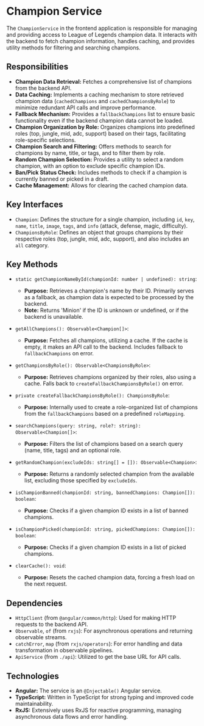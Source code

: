 # Champion Service

The `ChampionService` in the frontend application is responsible for managing and providing access to League of Legends champion data. It interacts with the backend to fetch champion information, handles caching, and provides utility methods for filtering and searching champions.

## Responsibilities

- **Champion Data Retrieval:** Fetches a comprehensive list of champions from the backend API.
- **Data Caching:** Implements a caching mechanism to store retrieved champion data (`cachedChampions` and `cachedChampionsByRole`) to minimize redundant API calls and improve performance.
- **Fallback Mechanism:** Provides a `fallbackChampions` list to ensure basic functionality even if the backend champion data cannot be loaded.
- **Champion Organization by Role:** Organizes champions into predefined roles (top, jungle, mid, adc, support) based on their tags, facilitating role-specific selections.
- **Champion Search and Filtering:** Offers methods to search for champions by name, title, or tags, and to filter them by role.
- **Random Champion Selection:** Provides a utility to select a random champion, with an option to exclude specific champion IDs.
- **Ban/Pick Status Check:** Includes methods to check if a champion is currently banned or picked in a draft.
- **Cache Management:** Allows for clearing the cached champion data.

## Key Interfaces

- `Champion`: Defines the structure for a single champion, including `id`, `key`, `name`, `title`, `image`, `tags`, and `info` (attack, defense, magic, difficulty).
- `ChampionsByRole`: Defines an object that groups champions by their respective roles (top, jungle, mid, adc, support), and also includes an `all` category.

## Key Methods

- `static getChampionNameById(championId: number | undefined): string`:
  - **Purpose:** Retrieves a champion's name by their ID. Primarily serves as a fallback, as champion data is expected to be processed by the backend.
  - **Note:** Returns 'Minion' if the ID is unknown or undefined, or if the backend is unavailable.

- `getAllChampions(): Observable<Champion[]>`:
  - **Purpose:** Fetches all champions, utilizing a cache. If the cache is empty, it makes an API call to the backend. Includes fallback to `fallbackChampions` on error.

- `getChampionsByRole(): Observable<ChampionsByRole>`:
  - **Purpose:** Retrieves champions organized by their roles, also using a cache. Falls back to `createFallbackChampionsByRole()` on error.

- `private createFallbackChampionsByRole(): ChampionsByRole`:
  - **Purpose:** Internally used to create a role-organized list of champions from the `fallbackChampions` based on a predefined `roleMapping`.

- `searchChampions(query: string, role?: string): Observable<Champion[]>`:
  - **Purpose:** Filters the list of champions based on a search query (name, title, tags) and an optional role.

- `getRandomChampion(excludeIds: string[] = []): Observable<Champion>`:
  - **Purpose:** Returns a randomly selected champion from the available list, excluding those specified by `excludeIds`.

- `isChampionBanned(championId: string, bannedChampions: Champion[]): boolean`:
  - **Purpose:** Checks if a given champion ID exists in a list of banned champions.

- `isChampionPicked(championId: string, pickedChampions: Champion[]): boolean`:
  - **Purpose:** Checks if a given champion ID exists in a list of picked champions.

- `clearCache(): void`:
  - **Purpose:** Resets the cached champion data, forcing a fresh load on the next request.

## Dependencies

- `HttpClient` (from `@angular/common/http`): Used for making HTTP requests to the backend API.
- `Observable`, `of` (from `rxjs`): For asynchronous operations and returning observable streams.
- `catchError`, `map` (from `rxjs/operators`): For error handling and data transformation in observable pipelines.
- `ApiService` (from `./api`): Utilized to get the base URL for API calls.

## Technologies

- **Angular:** The service is an `@Injectable()` Angular service.
- **TypeScript:** Written in TypeScript for strong typing and improved code maintainability.
- **RxJS:** Extensively uses RxJS for reactive programming, managing asynchronous data flows and error handling.
